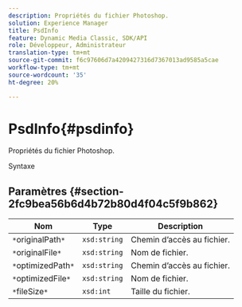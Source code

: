```yaml
---
description: Propriétés du fichier Photoshop.
solution: Experience Manager
title: PsdInfo
feature: Dynamic Media Classic, SDK/API
role: Développeur, Administrateur
translation-type: tm+mt
source-git-commit: f6c97606d7a4209427316d7367013ad9585a5cae
workflow-type: tm+mt
source-wordcount: '35'
ht-degree: 20%

---
```



# PsdInfo{#psdinfo}

Propriétés du fichier Photoshop.

Syntaxe

## Paramètres {#section-2fc9bea56b6d4b72b80d4f04c5f9b862}

| Nom | Type | Description |
|---|---|---|
| `*`originalPath`*` | `xsd:string` | Chemin d’accès au fichier. |
| `*`originalFile`*` | `xsd:string` | Nom de fichier. |
| `*`optimizedPath`*` | `xsd:string` | Chemin d’accès au fichier. |
| `*`optimizedFile`*` | `xsd:string` | Nom de fichier. |
| `*`fileSize`*` | `xsd:int` | Taille du fichier. |

